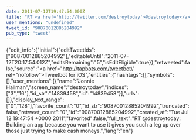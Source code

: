 ```yaml
---
date: 2011-07-12T19:47:54.000Z
title: "RT <a href='http://twitter.com/destroytoday'>@destroytoday</a>: Building an app because you want to use it gives you such a leg up over those just trying to make cash moneys.″"
user_mentions: "undefined"
tweet_id: "90870012885204992"
pub_type: "tweet"
---
```

{"edit_info":{"initial":{"editTweetIds":["90870012885204992"],"editableUntil":"2011-07-12T20:17:54.012Z","editsRemaining":"5","isEditEligible":true}},"retweeted":false,"source":"<a href=\"http://tapbots.com/tweetbot\" rel=\"nofollow\">Tweetbot for iOS</a>","entities":{"hashtags":[],"symbols":[],"user_mentions":[{"name":"Jonnie Hallman","screen_name":"destroytoday","indices":["3","16"],"id_str":"14839458","id":"14839458"}],"urls":[]},"display_text_range":["0","128"],"favorite_count":"0","id_str":"90870012885204992","truncated":false,"retweet_count":"0","id":"90870012885204992","created_at":"Tue Jul 12 19:47:54 +0000 2011","favorited":false,"full_text":"RT @destroytoday: Building an app because you want to use it gives you such a leg up over those just trying to make cash moneys.","lang":"en"}
